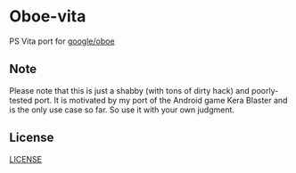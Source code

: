 # Oboe-vita

PS Vita port for [google/oboe](https://github.com/google/oboe)

## Note

Please note that this is just a shabby (with tons of dirty hack) and poorly-tested port. 
It is motivated by my port of the Android game Kera Blaster and is the only use case so 
far. So use it with your own judgment.

## License
[LICENSE](LICENSE)

